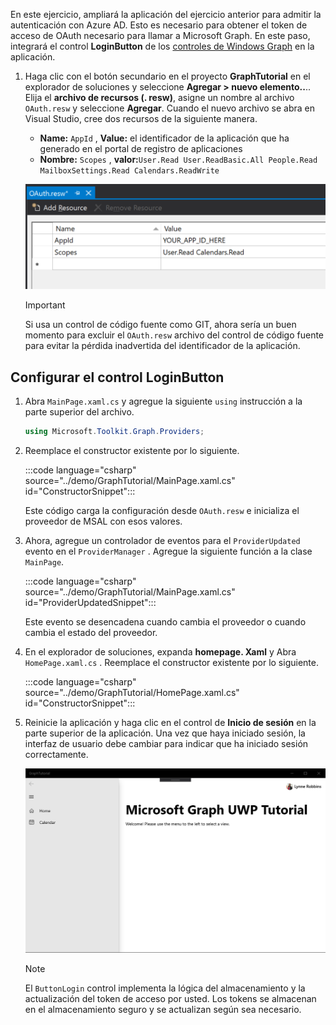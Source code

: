 <!-- markdownlint-disable MD002 MD041 -->

En este ejercicio, ampliará la aplicación del ejercicio anterior para admitir la autenticación con Azure AD. Esto es necesario para obtener el token de acceso de OAuth necesario para llamar a Microsoft Graph. En este paso, integrará el control **LoginButton** de los [controles de Windows Graph](https://github.com/windows-toolkit/Graph-Controls) en la aplicación.

1. Haga clic con el botón secundario en el proyecto **GraphTutorial** en el explorador de soluciones y seleccione **Agregar > nuevo elemento..**.. Elija el **archivo de recursos (. resw)**, asigne un nombre al archivo `OAuth.resw` y seleccione **Agregar**. Cuando el nuevo archivo se abra en Visual Studio, cree dos recursos de la siguiente manera.

    - **Name:** `AppId` , **Value:** el identificador de la aplicación que ha generado en el portal de registro de aplicaciones
    - **Nombre:** `Scopes` , **valor:**`User.Read User.ReadBasic.All People.Read MailboxSettings.Read Calendars.ReadWrite`

    ![Una captura de pantalla del archivo OAuth. resw en el editor de Visual Studio](./images/edit-resources-01.png)

    > [!IMPORTANT]
    > Si usa un control de código fuente como GIT, ahora sería un buen momento para excluir el `OAuth.resw` archivo del control de código fuente para evitar la pérdida inadvertida del identificador de la aplicación.

## <a name="configure-the-loginbutton-control"></a>Configurar el control LoginButton

1. Abra `MainPage.xaml.cs` y agregue la siguiente `using` instrucción a la parte superior del archivo.

    ```csharp
    using Microsoft.Toolkit.Graph.Providers;
    ```

1. Reemplace el constructor existente por lo siguiente.

    :::code language="csharp" source="../demo/GraphTutorial/MainPage.xaml.cs" id="ConstructorSnippet":::

    Este código carga la configuración desde `OAuth.resw` e inicializa el proveedor de MSAL con esos valores.

1. Ahora, agregue un controlador de eventos para el `ProviderUpdated` evento en el `ProviderManager` . Agregue la siguiente función a la clase `MainPage`.

    :::code language="csharp" source="../demo/GraphTutorial/MainPage.xaml.cs" id="ProviderUpdatedSnippet":::

    Este evento se desencadena cuando cambia el proveedor o cuando cambia el estado del proveedor.

1. En el explorador de soluciones, expanda **homepage. Xaml** y Abra `HomePage.xaml.cs` . Reemplace el constructor existente por lo siguiente.

    :::code language="csharp" source="../demo/GraphTutorial/HomePage.xaml.cs" id="ConstructorSnippet":::

1. Reinicie la aplicación y haga clic en el control de **Inicio de sesión** en la parte superior de la aplicación. Una vez que haya iniciado sesión, la interfaz de usuario debe cambiar para indicar que ha iniciado sesión correctamente.

    ![Una captura de pantalla de la aplicación después de iniciar sesión](./images/add-aad-auth-01.png)

    > [!NOTE]
    > El `ButtonLogin` control implementa la lógica del almacenamiento y la actualización del token de acceso por usted. Los tokens se almacenan en el almacenamiento seguro y se actualizan según sea necesario.
